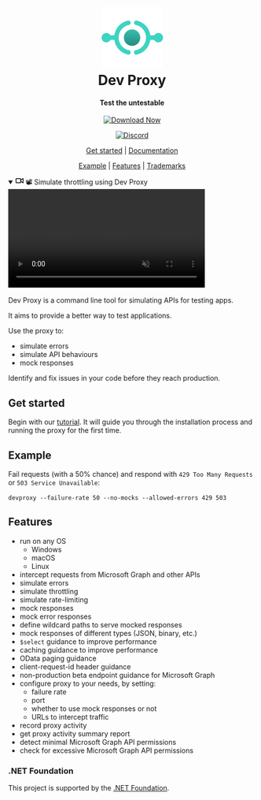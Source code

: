 <h1 align="center">
    <img alt="Dev Proxy" src="./samples/img/devproxy.png" width="125" />
  <br>Dev Proxy<br>
</h1>

<h4 align="center">
  Test the untestable
</h4>
 
<p align="center">
    <a href="https://aka.ms/devproxy/download">
        <img alt="Download Now" src="https://img.shields.io/badge/download-now-green?style=for-the-badge">
    </a>
</p>
<p align="center">
    <a href="https://aka.ms/devproxy/discord">
        <img alt="Discord" src="https://img.shields.io/badge/discord-chat-green?style=for-the-badge&logo=discord">
    </a>
</p>

<p align="center">
  <a href="#get-started">Get started</a> |
  <a href="https://aka.ms/devproxy/docs">Documentation</a>
</p>

<p align="center">
  <a href="#example">Example</a> |
  <a href="#features">Features</a> |
  <a href="#trademarks">Trademarks</a>
</p>

<p align="center">
    <details class="details-reset border rounded-2" open="">
  <summary class="px-3 py-2">
    <svg aria-hidden="true" height="16" viewBox="0 0 16 16" version="1.1" width="16" data-view-component="true" class="octicon octicon-device-camera-video">
    <path d="M16 3.75v8.5a.75.75 0 0 1-1.136.643L11 10.575v.675A1.75 1.75 0 0 1 9.25 13h-7.5A1.75 1.75 0 0 1 0 11.25v-6.5C0 3.784.784 3 1.75 3h7.5c.966 0 1.75.784 1.75 1.75v.675l3.864-2.318A.75.75 0 0 1 16 3.75Zm-6.5 1a.25.25 0 0 0-.25-.25h-7.5a.25.25 0 0 0-.25.25v6.5c0 .138.112.25.25.25h7.5a.25.25 0 0 0 .25-.25v-6.5ZM11 8.825l3.5 2.1v-5.85l-3.5 2.1Z"></path>
</svg>
    <span aria-label="" class="m-1">📽️ Simulate throttling using Dev Proxy</span>
    <span class="dropdown-caret"></span>
  </summary>

  <video src="https://user-images.githubusercontent.com/11563347/249426565-412849a4-15bb-446d-acd8-40b9d64ef8bc.mp4" data-canonical-src="https://user-images.githubusercontent.com/11563347/249426565-412849a4-15bb-446d-acd8-40b9d64ef8bc.mp4" controls="controls" muted="muted" class="d-block rounded-bottom-2 border-top width-fit" style="max-height:640px; min-height: 200px">

  </video>
</details>
</p>

Dev Proxy is a command line tool for simulating APIs for testing apps.

It aims to provide a better way to test applications.

Use the proxy to:

- simulate errors
- simulate API behaviours
- mock responses

Identify and fix issues in your code before they reach production.

## Get started

Begin with our [tutorial](https://learn.microsoft.com/microsoft-cloud/dev/dev-proxy/get-started/). It will guide you through the installation process and running the proxy for the first time.

## Example

Fail requests (with a 50% chance) and respond with `429 Too Many Requests` or `503 Service Unavailable`:

```text
devproxy --failure-rate 50 --no-mocks --allowed-errors 429 503
```

## Features

- run on any OS
  - Windows
  - macOS
  - Linux
- intercept requests from Microsoft Graph and other APIs
- simulate errors
- simulate throttling
- simulate rate-limiting
- mock responses
- mock error responses
- define wildcard paths to serve mocked responses
- mock responses of different types (JSON, binary, etc.)
- `$select` guidance to improve performance
- caching guidance to improve performance
- OData paging guidance
- client-request-id header guidance
- non-production beta endpoint guidance for Microsoft Graph
- configure proxy to your needs, by setting:
  - failure rate
  - port
  - whether to use mock responses or not
  - URLs to intercept traffic
- record proxy activity
- get proxy activity summary report
- detect minimal Microsoft Graph API permissions
- check for excessive Microsoft Graph API permissions

### .NET Foundation

This project is supported by the [.NET Foundation](https://dotnetfoundation.org).
